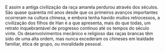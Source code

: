 ﻿E assim a antiga civilização da raça amarela perdurou através dos séculos. São quase quarenta mil anos desde que os primeiros avanços importantes ocorreram na cultura chinesa, e embora tenha havido muitos retrocessos, a civilização dos filhos de Han é a que apresenta, mais do que todas, um retrato inquebrantável de progresso contínuo até os tempos do século vinte. Os desenvolvimentos mecânico e religioso das raças brancas têm sido de uma alta ordem, mas nunca excederam os chineses em lealdade familiar, ética de grupo, ou moralidade pessoal.